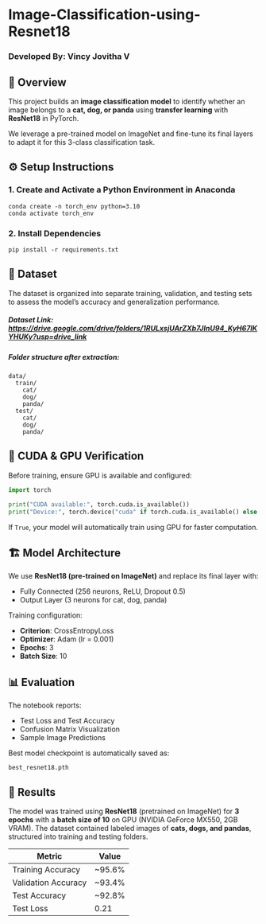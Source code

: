# Image-Classification-using-Resnet18

### Developed By: Vincy Jovitha V

## 📘 Overview

This project builds an **image classification model** to identify whether an image belongs to a **cat, dog, or panda** using **transfer learning** with **ResNet18** in PyTorch.

We leverage a pre-trained model on ImageNet and fine-tune its final layers to adapt it for this 3-class classification task.

## ⚙️ Setup Instructions

### 1. Create and Activate a Python Environment in Anaconda
```
conda create -n torch_env python=3.10
conda activate torch_env
```
### 2. Install Dependencies

```
pip install -r requirements.txt
```

## 🧠 Dataset

The dataset is organized into separate training, validation, and testing sets to assess the model’s accuracy and generalization performance.
##### Dataset Link: https://drive.google.com/drive/folders/1RULxsjUArZXb7JInU94_KyH67lKYHUKy?usp=drive_link
##### Folder structure after extraction:

```
data/
  train/
    cat/
    dog/
    panda/
  test/
    cat/
    dog/
    panda/
```



## 🚀 CUDA & GPU Verification

Before training, ensure GPU is available and configured:

```python
import torch

print("CUDA available:", torch.cuda.is_available())
print("Device:", torch.device("cuda" if torch.cuda.is_available() else "cpu"))
```

If `True`, your model will automatically train using GPU for faster computation.



## 🏗️ Model Architecture

We use **ResNet18 (pre-trained on ImageNet)** and replace its final layer with:

* Fully Connected (256 neurons, ReLU, Dropout 0.5)
* Output Layer (3 neurons for cat, dog, panda)

Training configuration:

* **Criterion**: CrossEntropyLoss
* **Optimizer**: Adam (lr = 0.001)
* **Epochs**: 3
* **Batch Size**: 10



## 📊 Evaluation

The notebook reports:

* Test Loss and Test Accuracy
* Confusion Matrix Visualization
* Sample Image Predictions

Best model checkpoint is automatically saved as:

```
best_resnet18.pth
```
## 🧾 Results

The model was trained using **ResNet18** (pretrained on ImageNet) for **3 epochs** with a **batch size of 10** on GPU (NVIDIA GeForce MX550, 2GB VRAM).
The dataset contained labeled images of **cats, dogs, and pandas**, structured into training and testing folders.


| Metric              | Value  |
| ------------------- | ------ |
| Training Accuracy   | ~95.6% |
| Validation Accuracy | ~93.4% |
| Test Accuracy       | ~92.8% |
| Test Loss           | 0.21   |
